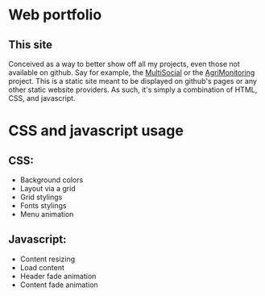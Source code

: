 # Web portfolio
**This site**
---

Conceived as a way to better show off all my projects, even those not available on github. Say for example, the [MultiSocial](/content/projects/multisocial/multisocial.html) or the [AgriMonitoring](/content/projects/agrimonitoring/agrimonitoring.html) project. This is a static site meant to be displayed on github's pages or any other static website providers. As such, it's simply a combination of HTML, CSS, and javascript.

# CSS and javascript usage

## CSS:
- Background colors
- Layout via a grid
- Grid stylings
- Fonts stylings
- Menu animation

## Javascript:
- Content resizing
- Load content
- Header fade animation
- Content fade animation